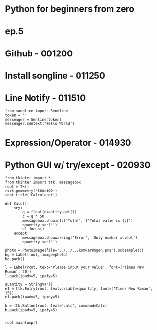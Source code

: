 # Python for beginners from zero
# ep.5

# Github - 001200
# Install songline - 011250
# Line Notify - 011510
```
from songline import Sendline
token = ''
messenger = Senline(token)
messenger.sentext('Hello World')
```
# Expression/Operator - 014930
# Python GUI w/ try/except - 020930
```
from tkinter import *
from tkinter import ttk, messagebox
root = Tk()
root.geometry('500x300')
root.title('Calculator')

def Calc():
    try:
        q = float(quantity.get())
        c = q * 50
        messagebox.showinfo('Total', f'Total value is {c}')
        quantity.set('')
        e1.focus()
    except:
        messagebox.showwarning('Error', 'Only number accept')
        quantity.set('')

photo = PhotoImage(file='../../../komkarnngen.png').subsample(5)
bg = Label(root, image=photo)
bg.pack()

l = Label(root, text='Please input your value', font=('Times New Roman', 20))
l.pack(ipadx=5, ipady=5)

quantity = StringVar()
e1 = ttk.Entry(root, textvariable=quantity, font=('Times New Roman', 15))
e1.pack(ipadx=5, ipady=5)

b = ttk.Button(root, text='calc', command=Calc)
b.pack(ipadx=5, ipady=5)


root.mainloop()
```